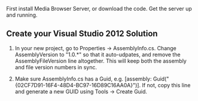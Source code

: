 First install Media Browser Server, or download the code. Get the server up and running.

## Create your Visual Studio 2012 Solution

1. In your new project, go to Properties -> AssemblyInfo.cs. Change AssemblyVersion to "1.0.*" so that it auto-udpates, and remove the AssemblyFileVersion line altogether. This will keep both the assembly and file version numbers in sync.

2. Make sure AssemblyInfo.cs has a Guid, e.g. [assembly: Guid("{02CF7D91-16F4-48D4-BC97-16D89C16AA0A}")]. If not, copy this line and generate a new GUID using Tools -> Create Guid.